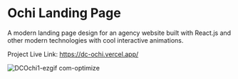 # Ochi Landing Page

A modern landing page design for an agency website built with React.js and other modern technologies with cool interactive animations.

Project Live Link: https://dc-ochi.vercel.app/

![DCOchi1-ezgif com-optimize](https://github.com/DevrajDC/ochi/assets/65373279/ccb4d185-ccfd-4ca2-bfd1-0c112c59d575)
